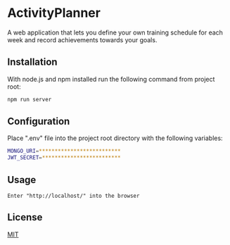 # ActivityPlanner

A web application that lets you define your own training schedule for each week and record achievements towards your goals.


## Installation

With node.js and npm installed run the following command from project root:

```bash
npm run server
```

## Configuration

Place ".env" file into the project root directory with the following variables:

```bash
MONGO_URI=**************************
JWT_SECRET=*************************
```


## Usage

```code
Enter "http://localhost/" into the browser
```


## License
[MIT](https://choosealicense.com/licenses/mit/)
